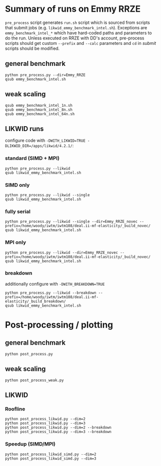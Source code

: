 
# Summary of runs on Emmy RRZE

`pre_process` script generates `run.sh` script which is sourced
from scripts that submit jobs (e.g. `likwid_emmy_benchmark_intel.sh`).
Exceptions are `emmy_benchmark_intel_*` which have hard-coded paths and parameters
to do the run.
Unless executed on RRZE with DD's account, pre-process scripts should get custom
`--prefix` and `--calc` parameters and `cd` in _submit_ scripts should be modified.

## general benchmark
```
python pre_process.py --dir=Emmy_RRZE
qsub emmy_benchmark_intel.sh
```

## weak scaling
```
qsub emmy_benchmark_intel_1n.sh
qsub emmy_benchmark_intel_8n.sh
qsub emmy_benchmark_intel_64n.sh
```

## LIKWID runs
configure code with `-DWITH_LIKWID=TRUE -DLIKWID_DIR=/apps/likwid/4.2.1/`:

### standard (SIMD + MPI)
```
python pre_process.py --likwid
qsub likwid_emmy_benchmark_intel.sh
```

### SIMD only
```
python pre_process.py --likwid --single
qsub likwid_emmy_benchmark_intel.sh
```

### fully serial
```
python pre_process.py --likwid --single --dir=Emmy_RRZE_novec --prefix=/home/woody/iwtm/iwtm108/deal.ii-mf-elasticity/_build_novec/
qsub likwid_emmy_benchmark_intel.sh
```

### MPI only
```
python pre_process.py --likwid --dir=Emmy_RRZE_novec --prefix=/home/woody/iwtm/iwtm108/deal.ii-mf-elasticity/_build_novec/
qsub likwid_emmy_benchmark_intel.sh
```

### breakdown
additionally configure with `-DWITH_BREAKDOWN=TRUE`
```
python pre_process.py --likwid --breakdown --prefix=/home/woody/iwtm/iwtm108/deal.ii-mf-elasticity/_build_breakdown/
qsub likwid_emmy_benchmark_intel.sh
```

# Post-processing / plotting

## general benchmark
```
python post_process.py
```

## weak scaling
```
python post_process_weak.py
```

## LIKWID

### Roofline
```
python post_process_likwid.py --dim=2
python post_process_likwid.py --dim=3
python post_process_likwid.py --dim=2 --breakdown
python post_process_likwid.py --dim=3 --breakdown
```

### Speedup (SIMD/MPI)

```
python post_process_likwid_simd.py --dim=2
python post_process_likwid_simd.py --dim=3
```
